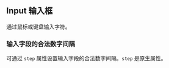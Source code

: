 <div class="demo-header">
<p class="overviewicon">
  <span class="wapi-form-span"/>
</p>

## Input 输入框

<nova-uxlink widget-name="Input"></nova-uxlink>

通过鼠标或键盘输入字符。

</div>

### 输入字段的合法数字间隔

可通过 `step` 属性设置输入字段的合法数字间隔。`step` 是原生属性。

<nova-demo-view link="input/step"></nova-demo-view>

<br>
